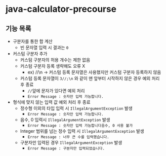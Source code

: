 # java-calculator-precourse
## 기능 목록
- 구분자를 통한 합 계산
  - 빈 문자열 입력 시 결과는 `0`
- 커스텀 구분자 추가
  - 커스텀 구분자의 허용 개수는 제한 없음
  - 커스텀 구분자 등록 생략해도 오류 X
    - ex) //\n -> 커스텀 등록 문자열은 사용했지만 커스텀 구분자 등록하지 않음
  - 커스텀 등록 문자열이 `3//;\n` 와 같이 맨 앞부터 시작하지 않은 경우 예외 처리 후 종료
    - `//`앞에 문자가 있다면 예외 처리
    - `Error Message : 숫자만 입력 가능합니다.`
- 형식에 맞지 않는 입력 값 예외 처리 후 종료
  - 정수형 이외의 타입 입력 시 `IllegalArgumentException` 발생
    - `Error Message : 숫자만 입력 가능합니다.`
  - 음수, 0 입력시 `IllegalArgumentException` 발생
    - `Error Message : 숫자만 입력 가능합니다음수, 0 사용 불가`
  - Integer 범위를 넘는 정수 입력 시 `IllegalArgumentException` 발생
    - `Error Message : 너무 큰 수를 입력했습니다.`
  - 구분자만 입력된 경우 `IllegalArgumentException` 발생
    - `Error Message : 구분자만 입력되었습니다.`